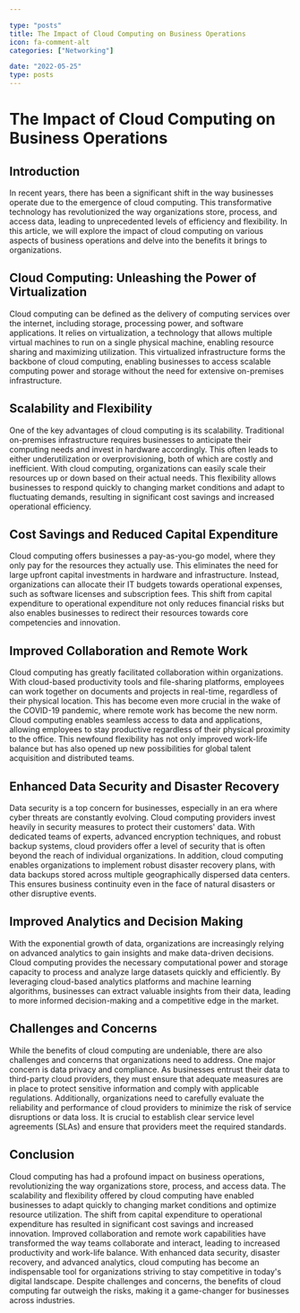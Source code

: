 ```yaml
---

type: "posts"
title: The Impact of Cloud Computing on Business Operations
icon: fa-comment-alt
categories: ["Networking"]

date: "2022-05-25"
type: posts
---
```





# The Impact of Cloud Computing on Business Operations

## Introduction

In recent years, there has been a significant shift in the way businesses operate due to the emergence of cloud computing. This transformative technology has revolutionized the way organizations store, process, and access data, leading to unprecedented levels of efficiency and flexibility. In this article, we will explore the impact of cloud computing on various aspects of business operations and delve into the benefits it brings to organizations.

## Cloud Computing: Unleashing the Power of Virtualization

Cloud computing can be defined as the delivery of computing services over the internet, including storage, processing power, and software applications. It relies on virtualization, a technology that allows multiple virtual machines to run on a single physical machine, enabling resource sharing and maximizing utilization. This virtualized infrastructure forms the backbone of cloud computing, enabling businesses to access scalable computing power and storage without the need for extensive on-premises infrastructure.

## Scalability and Flexibility

One of the key advantages of cloud computing is its scalability. Traditional on-premises infrastructure requires businesses to anticipate their computing needs and invest in hardware accordingly. This often leads to either underutilization or overprovisioning, both of which are costly and inefficient. With cloud computing, organizations can easily scale their resources up or down based on their actual needs. This flexibility allows businesses to respond quickly to changing market conditions and adapt to fluctuating demands, resulting in significant cost savings and increased operational efficiency.

## Cost Savings and Reduced Capital Expenditure

Cloud computing offers businesses a pay-as-you-go model, where they only pay for the resources they actually use. This eliminates the need for large upfront capital investments in hardware and infrastructure. Instead, organizations can allocate their IT budgets towards operational expenses, such as software licenses and subscription fees. This shift from capital expenditure to operational expenditure not only reduces financial risks but also enables businesses to redirect their resources towards core competencies and innovation.

## Improved Collaboration and Remote Work

Cloud computing has greatly facilitated collaboration within organizations. With cloud-based productivity tools and file-sharing platforms, employees can work together on documents and projects in real-time, regardless of their physical location. This has become even more crucial in the wake of the COVID-19 pandemic, where remote work has become the new norm. Cloud computing enables seamless access to data and applications, allowing employees to stay productive regardless of their physical proximity to the office. This newfound flexibility has not only improved work-life balance but has also opened up new possibilities for global talent acquisition and distributed teams.

## Enhanced Data Security and Disaster Recovery

Data security is a top concern for businesses, especially in an era where cyber threats are constantly evolving. Cloud computing providers invest heavily in security measures to protect their customers' data. With dedicated teams of experts, advanced encryption techniques, and robust backup systems, cloud providers offer a level of security that is often beyond the reach of individual organizations. In addition, cloud computing enables organizations to implement robust disaster recovery plans, with data backups stored across multiple geographically dispersed data centers. This ensures business continuity even in the face of natural disasters or other disruptive events.

## Improved Analytics and Decision Making

With the exponential growth of data, organizations are increasingly relying on advanced analytics to gain insights and make data-driven decisions. Cloud computing provides the necessary computational power and storage capacity to process and analyze large datasets quickly and efficiently. By leveraging cloud-based analytics platforms and machine learning algorithms, businesses can extract valuable insights from their data, leading to more informed decision-making and a competitive edge in the market.

## Challenges and Concerns

While the benefits of cloud computing are undeniable, there are also challenges and concerns that organizations need to address. One major concern is data privacy and compliance. As businesses entrust their data to third-party cloud providers, they must ensure that adequate measures are in place to protect sensitive information and comply with applicable regulations. Additionally, organizations need to carefully evaluate the reliability and performance of cloud providers to minimize the risk of service disruptions or data loss. It is crucial to establish clear service level agreements (SLAs) and ensure that providers meet the required standards.

## Conclusion

Cloud computing has had a profound impact on business operations, revolutionizing the way organizations store, process, and access data. The scalability and flexibility offered by cloud computing have enabled businesses to adapt quickly to changing market conditions and optimize resource utilization. The shift from capital expenditure to operational expenditure has resulted in significant cost savings and increased innovation. Improved collaboration and remote work capabilities have transformed the way teams collaborate and interact, leading to increased productivity and work-life balance. With enhanced data security, disaster recovery, and advanced analytics, cloud computing has become an indispensable tool for organizations striving to stay competitive in today's digital landscape. Despite challenges and concerns, the benefits of cloud computing far outweigh the risks, making it a game-changer for businesses across industries.